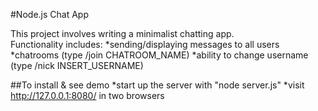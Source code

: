 #Node.js Chat App

This project involves writing a minimalist chatting app.  
Functionality includes:
*sending/displaying messages to all users
*chatrooms (type /join CHATROOM_NAME)
*ability to change username (type /nick INSERT_USERNAME)

##To install & see demo
*start up the server with "node server.js"
*visit http://127.0.0.1:8080/ in two browsers
